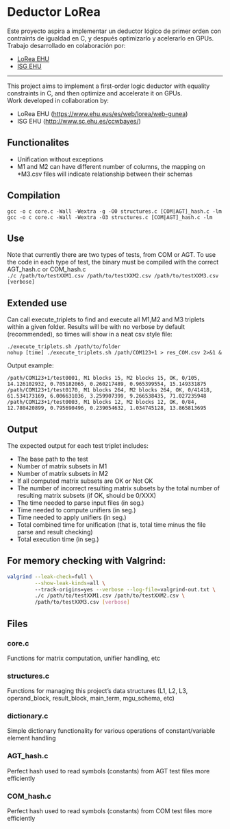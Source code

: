 # Deductor LoRea
Este proyecto aspira a implementar un deductor lógico de primer orden con contraints de igualdad en C, y después optimizarlo y acelerarlo en GPUs.  
Trabajo desarrollado en colaboración por:  
- [LoRea EHU](https://www.ehu.eus/es/web/lorea/web-gunea)  
- [ISG EHU](http://www.sc.ehu.es/ccwbayes/)  
    
------  
  
This project aims to implement a first-order logic deductor with equality constraints in C, and then optimize and accelerate it on GPUs.  
Work developed in collaboration by:  
- LoRea EHU (https://www.ehu.eus/es/web/lorea/web-gunea)  
- ISG EHU (http://www.sc.ehu.es/ccwbayes/)  

## Functionalites  
- Unification without exceptions  
- M1 and M2 can have different number of columns, the mapping on *M3.csv files will indicate relationship between their schemas
  
  
## Compilation
`gcc -o c core.c -Wall -Wextra -g -O0 structures.c [COM|AGT]_hash.c -lm`  
`gcc -o c core.c -Wall -Wextra -O3 structures.c [COM|AGT]_hash.c -lm`  

## Use
Note that currently there are two types of tests, from COM or AGT. To use the code in each type of test, the binary must be compiled with the correct AGT_hash.c or COM_hash.c  
`./c /path/to/testXXM1.csv /path/to/testXXM2.csv /path/to/testXXM3.csv [verbose]`

## Extended use  
Can call execute_triplets to find and execute all M1,M2 and M3 triplets within a given folder. Results will be with no verbose by default (recommended), so times will show in a neat csv style file: 

`./execute_triplets.sh /path/to/folder`  
`nohup [time] ./execute_triplets.sh /path/COM123+1 > res_COM.csv 2>&1 &`  

Output example:  
```csv
/path/COM123+1/test0001, M1 blocks 15, M2 blocks 15, OK, 0/105, 14.126102932, 0.705182065, 0.260217489, 0.965399554, 15.149331875
/path/COM123+1/test0170, M1 blocks 264, M2 blocks 264, OK, 0/41418, 61.534173169, 6.006631036, 3.259907399, 9.266538435, 71.027235948
/path/COM123+1/test0003, M1 blocks 12, M2 blocks 12, OK, 0/84, 12.780420899, 0.795690496, 0.239054632, 1.034745128, 13.865813695

```  

## Output  
The expected output for each test triplet includes:  
- The base path to the test
- Number of matrix subsets in M1
- Number of matrix subsets in M2
- If all computed matrix subsets are OK or Not OK
- The number of incorrect resulting matrix subsets by the total number of resulting matrix subsets (if OK, should be 0/XXX)
- The time needed to parse input files (in seg.)
- Time needed to compute unifiers (in seg.)
- Time needed to apply unifiers (in seg.)
- Total combined time for unification (that is, total time minus the file parse and result checking)
- Total execution time (in seg.)

## For memory checking with Valgrind:  
```bash
valgrind --leak-check=full \
         --show-leak-kinds=all \ 
         --track-origins=yes --verbose --log-file=valgrind-out.txt \
         ./c /path/to/testXXM1.csv /path/to/testXXM2.csv \
         /path/to/testXXM3.csv [verbose]
```

## Files    
### core.c  
Functions for matrix computation, unifier handling, etc   
### structures.c  
Functions for managing this project’s data structures (L1, L2, L3, operand_block, result_block, main_term, mgu_schema, etc)
### dictionary.c  
Simple dictionary functionality for various operations of constant/variable element handling    
### AGT_hash.c  
Perfect hash used to read symbols (constants) from AGT test files more efficiently  
### COM_hash.c  
Perfect hash used to read symbols (constants) from COM test files more efficiently  
